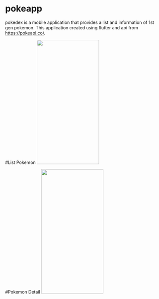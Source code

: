# pokeapp

pokedex is a mobile application that provides a list and information of 1st gen pokemon. This application created using flutter and api from https://pokeapi.co/.

#List Pokemon
<img src="https://your-image-url.type]](https://user-images.githubusercontent.com/22030146/225952774-a6cf955b-92bb-4d3a-870e-506ace88d30e.png" width="200" height="400">

#Pokemon Detail
<img src="https://user-images.githubusercontent.com/22030146/225952802-73ce0bd9-eed8-42f0-a2aa-da4bb108a687.png" width="200" height="400">
